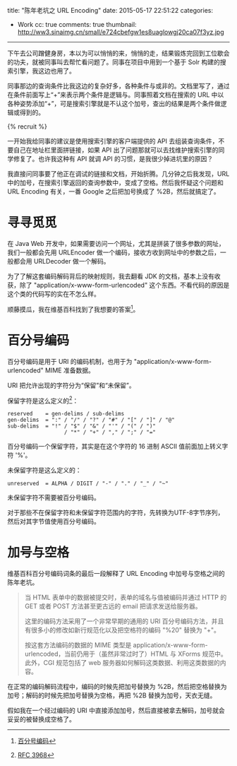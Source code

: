 title: "陈年老坑之 URL Encoding"
date: 2015-05-17 22:51:22
categories:
  - Work
cc: true
comments: true
thumbnail: http://ww3.sinaimg.cn/small/e724cbefgw1es8uaglowgj20ca07f3yz.jpg
---

下午去公司蹭健身房，本以为可以悄悄的来，悄悄的走，结果锻炼完回到工位歇会的功夫，就被同事叫去帮忙看问题了。同事在项目中用到一个基于 Solr 构建的搜索引擎，我这边也用了。

同事那边的查询条件比我这边的复杂好多，各种条件与或非的。文档里写了，通过在条件前面写上“+”来表示两个条件是逻辑与。同事照着文档在搜索的 URL 中以各种姿势添加“+”，可是搜索引擎就是不认这个加号，查出的结果是两个条件做逻辑或得到的。

<!-- more --><!-- indicate-the-source -->

{% recruit %}

一开始我给同事的建议是使用搜索引擎的客户端提供的 API 去组装查询条件，不要自己在地址栏里面拼链接，如果 API 出了问题那就可以去找维护搜索引擎的同学修复了。也许我这种有 API 就调 API 的习惯，是我很少掉进坑里的原因？

我直接问同事要了他正在调试的链接和文档，开始折腾。几分钟之后我发现，URL 中的加号，在搜索引擎返回的查询参数中，变成了空格。然后我怀疑这个问题和 URL Encoding 有关，一番 Google 之后把加号换成了 %2B，然后就搞定了。

# 寻寻觅觅 #

在 Java Web 开发中，如果需要访问一个网址，尤其是拼装了很多参数的网址，我们一般都会先用 URLEncoder 做一个编码，接收方收到网址中的参数之后，一般都会用 URLDecoder 做一个解码。

为了了解这套编码解码背后的映射规则，我去翻看 JDK 的文档，基本上没有收获，除了 "application/x-www-form-urlencoded" 这个东西。不看代码的原因是这个类的代码写的实在不怎么样。

顺藤摸瓜，我在维基百科找到了我想要的答案[^1]。

[^1]: [百分号编码][1]

# 百分号编码 #

百分号编码是用于 URI 的编码机制，也用于为 "application/x-www-form-urlencoded" MIME 准备数据。

URI 把允许出现的字符分为“保留”和“未保留”。

保留字符是这么定义的[^2]：

[^2]: [RFC 3968][2]

```
reserved    = gen-delims / sub-delims
gen-delims  = ":" / "/" / "?" / "#" / "[" / "]" / "@"
sub-delims  = "!" / "$" / "&" / "'" / "(" / ")"
                  / "*" / "+" / "," / ";" / "="
```

百分号编码一个保留字符，其实是在这个字符的 16 进制 ASCII 值前面加上转义字符 '%'。

未保留字符是这么定义的：

```
unreserved  = ALPHA / DIGIT / "-" / "." / "_" / "~"
```

未保留字符不需要被百分号编码。

对于那些不在保留字符和未保留字符范围内的字符，先转换为UTF-8字节序列，然后对其字节值使用百分号编码。

# 加号与空格 #

维基百科百分号编码词条的最后一段解释了 URL Encoding 中加号与空格之间的陈年老坑。

> 当 HTML 表单中的数据被提交时，表单的域名与值被编码并通过 HTTP 的 GET 或者 POST 方法甚至更古远的 email 把请求发送给服务器。
>
> 这里的编码方法采用了一个非常早期的通用的 URI 百分号编码方法，并且有很多小的修改如新行规范化以及把空格符的编码 "%20" 替换为 "+"。
>
> 按这套方法编码的数据的 MIME 类型是 application/x-www-form-urlencoded，当前仍用于（虽然非常过时了）HTML 与 XForms 规范中。此外，CGI 规范包括了 web 服务器如何解码这类数据、利用这类数据的内容。

在正常的编码解码流程中，编码的时候先把加号替换为 %2B，然后把空格替换为加号；解码的时候先把加号替换为空格，再把 %2B 替换为加号，天衣无缝。

假如我在一个经过编码的 URI 中直接添加加号，然后直接被拿去解码，加号就会妥妥的被替换成空格了。


[1]: http://zh.wikipedia.org/wiki/百分号编码
[2]: http://tools.ietf.org/html/rfc3986#section-2.2


